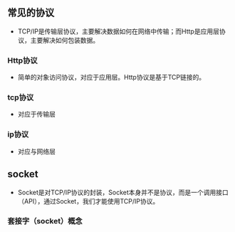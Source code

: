 ## 常见的协议

- TCP/IP是传输层协议，主要解决数据如何在网络中传输；而Http是应用层协议，主要解决如何包装数据。
### Http协议
- 简单的对象访问协议，对应于应用层。Http协议是基于TCP链接的。

### tcp协议
- 对应于传输层

### ip协议
- 对应与网络层

## socket
- Socket是对TCP/IP协议的封装，Socket本身并不是协议，而是一个调用接口（API），通过Socket，我们才能使用TCP/IP协议。

### 套接字（socket）概念
